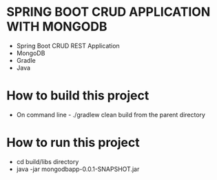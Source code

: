 # SPRING BOOT CRUD APPLICATION WITH MONGODB 
- Spring Boot CRUD REST Application
- MongoDB
- Gradle
- Java

# How to build this project
- On command line - ./gradlew clean build from the parent directory

# How to run this project
- cd build/libs directory
- java -jar mongodbapp-0.0.1-SNAPSHOT.jar 